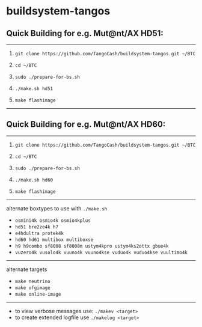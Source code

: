 # buildsystem-tangos

## Quick Building for e.g. Mut@nt/AX HD51:


----------


 1. `git clone https://github.com/TangoCash/buildsystem-tangos.git ~/BTC`
 2. `cd ~/BTC`
 3. `sudo ./prepare-for-bs.sh`

 4. `./make.sh hd51`
 5. `make flashimage`


----------


## Quick Building for e.g. Mut@nt/AX HD60:


----------


 1. `git clone https://github.com/TangoCash/buildsystem-tangos.git ~/BTC`
 2. `cd ~/BTC`
 3. `sudo ./prepare-for-bs.sh`

 4. `./make.sh hd60`
 5. `make flashimage`


----------


alternate boxtypes to use with `./make.sh`
 - `osmini4k osmio4k osmio4kplus`
 - `hd51 bre2ze4k h7`
 - `e4hdultra protek4k`
 - `hd60 hd61 multibox multiboxse`
 - `h9 h9combo sf8008 sf8008m ustym4kpro ustym4ks2ottx gbue4k`
 - `vuzero4k vusolo4k vuuno4k vuuno4kse vuduo4k vuduo4kse vuultimo4k`

----------


alternate targets
 - `make neutrino`
 - `make ofgimage`
 - `make online-image`


----------


- to view verbose messages use: `./makev <target>`
- to create extended logfile use `./makelog <target>`



